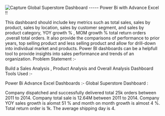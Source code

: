 ![Capture](https://github.com/Abhishek-Bedkyale/Global-Superstore-Dashboard/assets/87769040/fd3049ce-ee0c-4ab4-a33f-9b2a361c4b22)
Global Superstore Dashboard ----- Power Bi with Advance Excel !!

This dashboard should include key metrics such as total sales, sales by product, sales by location, sales by customer segment, and sales by product category, YOY growth % , MOM growth % total return orders ,overall total orders.
It also provide the comparisons of performance to prior years, top selling product and less selling product and allow for drill-down into individual market and products.
Power BI dashboards can be a helpfull tool to provide insights into sales performance and trends of an organization.
Problem Statement :-

Build a Sales Analysis , Product Analysis and Overall Analysis Dashboard
Tools Used :-

Power Bi
Advance Excel
Dashboards :- Global Superstore Dashboard :

Company dispatched and successfully delivered total 25k orders between 2011 to 2014.
Company total sale is 12.64M between 2011 to 2014.
Company YOY sales growth is alomst 51 % and month on month growth is almost 4 %.
Total return order is 1k.
The average shipping day is 4.

